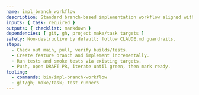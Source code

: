 ```yaml
---
name: impl_branch_workflow
description: Standard branch-based implementation workflow aligned with CLAUDE.md.
inputs: { task: required }
outputs: { checklist: markdown }
dependencies: [ git, gh, project make/task targets ]
safety: Non-destructive by default; follow CLAUDE.md guardrails.
steps:
  - Check out main, pull, verify builds/tests.
  - Create feature branch and implement incrementally.
  - Run tests and smoke tests via existing targets.
  - Push, open DRAFT PR, iterate until green, then mark ready.
tooling:
  - commands: bin/impl-branch-workflow
  - git/gh; make/task; test runners
---
```

